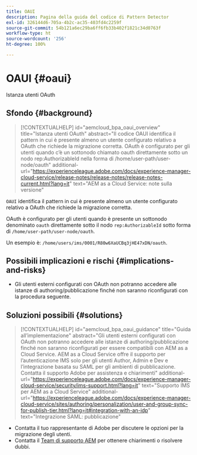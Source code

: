 ```yaml
---
title: OAUI
description: Pagina della guida del codice di Pattern Detector
exl-id: 326144d6-705a-4b2c-ac35-403fd4c2259f
source-git-commit: 54b121a6ec29ba6ff6fb33b402f1821c34d0763f
workflow-type: ht
source-wordcount: '256'
ht-degree: 100%

---
```


# OAUI {#oaui}

Istanza utenti OAuth

## Sfondo {#background}

>[!CONTEXTUALHELP]
>id="aemcloud_bpa_oaui_overview"
>title="Istanza utenti OAuth"
>abstract="Il codice OAUI identifica il pattern in cui è presente almeno un utente configurato relativo a OAuth che richiede la migrazione corretta. OAuth è configurato per gli utenti quando c’è un sottonodo chiamato oauth direttamente sotto un nodo rep:AuthorizableId nella forma di /home/user-path/user-node/oauth"
>additional-url="https://experienceleague.adobe.com/docs/experience-manager-cloud-service/release-notes/release-notes/release-notes-current.html?lang=it" text="AEM as a Cloud Service: note sulla versione"

`OAUI` identifica il pattern in cui è presente almeno un utente configurato relativo a OAuth che richiede la migrazione corretta.

OAuth è configurato per gli utenti quando è presente un sottonodo denominato `oauth` direttamente sotto il nodo `rep:AuthorizableId` sotto forma di `/home/user-path/user-node/oauth`.

Un esempio è: `/home/users/ims/0001/R80w6XaUCBq3jHE47xDN/oauth`.

## Possibili implicazioni e rischi {#implications-and-risks}

* Gli utenti esterni configurati con OAuth non potranno accedere alle istanze di authoring/pubblicazione finché non saranno riconfigurati con la procedura seguente.

## Soluzioni possibili {#solutions}

>[!CONTEXTUALHELP]
>id="aemcloud_bpa_oaui_guidance"
>title="Guida all’implementazione"
>abstract="Gli utenti esterni configurati con OAuth non potranno accedere alle istanze di authoring/pubblicazione finché non saranno riconfigurati per essere compatibili con AEM as a Cloud Service. AEM as a Cloud Service offre il supporto per l’autenticazione IMS solo per gli utenti Author, Admin e Dev e l’integrazione basata su SAML per gli ambienti di pubblicazione. Contatta il supporto Adobe per assistenza e chiarimenti"
>additional-url="https://experienceleague.adobe.com/docs/experience-manager-cloud-service/security/ims-support.html?lang=it" text="Supporto IMS per AEM as a Cloud Service"
>additional-url="https://experienceleague.adobe.com/docs/experience-manager-cloud-service/sites/authoring/personalization/user-and-group-sync-for-publish-tier.html?lang=it#integration-with-an-idp" text="Integrazione SAML: pubblicazione"

* Contatta il tuo rappresentante di Adobe per discutere le opzioni per la migrazione degli utenti.
* Contatta il [Team di supporto AEM](https://helpx.adobe.com/it/enterprise/using/support-for-experience-cloud.html) per ottenere chiarimenti o risolvere dubbi.
